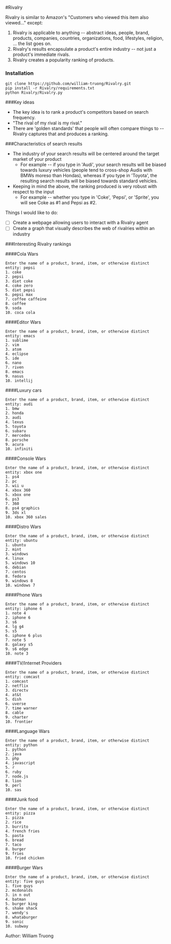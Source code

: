 #Rivalry

Rivalry is similar to Amazon's "Customers who viewed this item also viewed..." except:

1. Rivalry is applicable to anything -- abstract ideas, people, brand, products, companies, countries, organizations, food, lifestyles, religion, ... the list goes on.
2. Rivalry's results encapsulate a product's entire industry -- not just a product's immediate rivals.
3. Rivalry creates a popularity ranking of products.

### Installation

```
git clone https://github.com/william-truong/Rivalry.git
pip install -r Rivalry/requirements.txt
python Rivalry/Rivalry.py
```

###Key ideas
* The key idea is to rank a product's competitors based on search frequency.
* "The rival of my rival is my rival."
* There are 'golden standards' that people will often compare things to -- Rivalry captures that and produces a ranking.

###Characteristics of search results
* The industry of your search results will be centered around the target market of your product
	- For example -- if you type in 'Audi', your search results will be biased towards luxury vehicles (people tend to cross-shop Audis with BMWs moreso than Hondas), whereas if you type in 'Toyota', the resulting search results will be biased towards standard vehicles.
* Keeping in mind the above, the ranking produced is very robust with respect to the input
  	- For example -- whether you type in 'Coke', 'Pepsi', or 'Sprite', you will see Coke as #1 and Pepsi as #2.


Things I would like to do:
- [ ] Create a webpage allowing users to interact with a Rivalry agent
- [ ] Create a graph that visually describes the web of rivalries within an industry

###Interesting Rivalry rankings

####Cola Wars
````
Enter the name of a product, brand, item, or otherwise distinct entity: pepsi
1. coke
2. pepsi
3. diet coke
4. coke zero
5. diet pepsi
6. pepsi max
7. coffee caffeine
8. coffee
9. soda
10. coca cola
````

####Editor Wars
````
Enter the name of a product, brand, item, or otherwise distinct entity: emacs
1. sublime
2. vim
3. atom
4. eclipse
5. ide
6. nano
7. riven
8. emacs
9. nasus
10. intellij
````

####Luxury cars
````
Enter the name of a product, brand, item, or otherwise distinct entity: audi
1. bmw
2. honda
3. audi
4. lexus
5. toyota
6. subaru
7. mercedes
8. porsche
9. acura
10. infiniti
````

####Console Wars
````
Enter the name of a product, brand, item, or otherwise distinct entity: xbox one
1. ps4
2. pc
3. wii u
4. xbox 360
5. xbox one
6. ps3
7. 360
8. ps4 graphics
9. 3ds xl
10. xbox 360 sales
````

####Distro Wars
````
Enter the name of a product, brand, item, or otherwise distinct entity: ubuntu
1. ubuntu
2. mint
3. windows
4. linux
5. windows 10
6. debian
7. centos
8. fedora
9. windows 8
10. windows 7
````

####Phone Wars
````
Enter the name of a product, brand, item, or otherwise distinct entity: iphone 6
1. note 4
2. iphone 6
3. s6
4. lg g4
5. s5
6. iphone 6 plus
7. note 5
8. galaxy s5
9. s6 edge
10. note 3
````

####TV/Internet Providers
````
Enter the name of a product, brand, item, or otherwise distinct entity: comcast
1. comcast
2. netflix
3. directv
4. at&t
5. dish
6. uverse
7. time warner
8. cable
9. charter
10. frontier
````

####Language Wars
````
Enter the name of a product, brand, item, or otherwise distinct entity: python
1. python
2. java
3. php
4. javascript
5. r
6. ruby
7. node.js
8. lion
9. perl
10. sas
````

####Junk food
````
Enter the name of a product, brand, item, or otherwise distinct entity: pizza
1. pizza
2. rice
3. burrito
4. french fries
5. pasta
6. bread
7. taco
8. burger
9. fries
10. fried chicken
````

####Burger Wars
````
Enter the name of a product, brand, item, or otherwise distinct entity: five guys
1. five guys
2. mcdonalds
3. in n out
4. batman
5. burger king
6. shake shack
7. wendy's
8. whataburger
9. sonic
10. subway
````

Author: William Truong